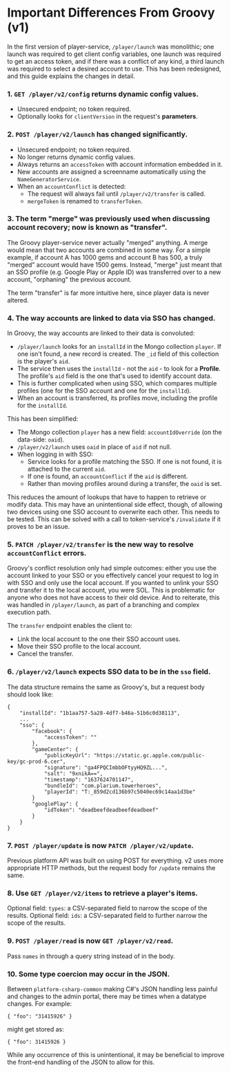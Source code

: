 # Important Differences From Groovy (v1)

In the first version of player-service, `/player/launch` was monolithic; one launch was required to get client config variables, one launch was required to get an access token, and if there was a conflict of any kind, a third launch was required to select a desired account to use.  This has been redesigned, and this guide explains the changes in detail.

### 1. `GET /player/v2/config` returns dynamic config values.

* Unsecured endpoint; no token required.
* Optionally looks for `clientVersion` in the request's **parameters**.

### 2. `POST /player/v2/launch` has changed significantly.

* Unsecured endpoint; no token required.
* No longer returns dynamic config values.
* Always returns an `accessToken` with account information embedded in it.
* New accounts are assigned a screenname automatically using the `NameGeneratorService`.
* When an `accountConflict` is detected:
	* The request will always fail until `/player/v2/transfer` is called.
	* `mergeToken` is renamed to `transferToken`.

### 3. The term "merge" was previously used when discussing account recovery; now is known as "transfer".

The Groovy player-service never actually "merged" anything.  A merge would mean that two accounts are combined in some way.  For a simple example, if account A has 1000 gems and account B has 500, a truly "merged" account would have 1500 gems.  Instead, "merge" just meant that an SSO profile (e.g. Google Play or Apple ID) was transferred over to a new account, "orphaning" the previous account.

The term "transfer" is far more intuitive here, since player data is never altered.

### 4. The way accounts are linked to data via SSO has changed.

In Groovy, the way accounts are linked to their data is convoluted:

* `/player/launch` looks for an `installId` in the Mongo collection `player`.  If one isn't found, a new record is created.  The `_id` field of this collection is the player's `aid`.
* The service then uses the `installId` - not the `aid` - to look for a **Profile**.  The profile's `aid` field is the one that's used to identify account data.
* This is further complicated when using SSO, which compares multiple profiles (one for the SSO account and one for the `installId`).
* When an account is transferred, its profiles move, including the profile for the `installId`.

This has been simplified:

* The Mongo collection `player` has a new field: `accountIdOverride` (on the data-side: `oaid`).
* `/player/v2/launch` uses `oaid` in place of `aid` if not null.
* When logging in with SSO:
	* Service looks for a profile matching the SSO.  If one is not found, it is attached to the current `aid`.
	* If one is found, an `accountConflict` if the `aid` is different.
	* Rather than moving profiles around during a transfer, the `oaid` is set.

This reduces the amount of lookups that have to happen to retrieve or modify data.  This may have an unintentional side effect, though, of allowing two devices using one SSO account to overwrite each other.  This needs to be tested.  This can be solved with a call to token-service's `/invalidate` if it proves to be an issue.

### 5. `PATCH /player/v2/transfer` is the new way to resolve `accountConflict` errors.

Groovy's conflict resolution only had simple outcomes: either you use the account linked to your SSO or you effectively cancel your request to log in with SSO and only use the local account.  If you wanted to unlink your SSO and transfer it to the local account, you were SOL.  This is problematic for anyone who does not have access to their old device.  And to reiterate, this was handled in `/player/launch`, as part of a branching and complex execution path.

The `transfer` endpoint enables the client to:

* Link the local account to the one their SSO account uses.
* Move their SSO profile to the local account.
* Cancel the transfer.

### 6. `/player/v2/launch` expects SSO data to be in the `sso` field.

The data structure remains the same as Groovy's, but a request body should look like:

```
{
    "installId": "1b1aa757-5a28-4df7-b46a-51b6c0d38113",
    ...
    "sso": {
        "facebook": {
            "accessToken": ""
        },
        "gameCenter": {
            "publicKeyUrl": "https://static.gc.apple.com/public-key/gc-prod-6.cer",
            "signature": "ga4FPQCImbbOFtyyHQ9ZL...",
            "salt": "9xnikA==",
            "timestamp": "1637624701147",
            "bundleId": "com.plarium.towerheroes",
            "playerId": "T:_859d2cd136b97c5040ec69c14aa1d3be"
        }
        "googlePlay": {
            "idToken": "deadbeefdeadbeefdeadbeef"
        }
    }
}
```

### 7. `POST /player/update` is now `PATCH /player/v2/update`.

Previous platform API was built on using POST for everything.  v2 uses more appropriate HTTP methods, but the request body for `/update` remains the same.

### 8. Use `GET /player/v2/items` to retrieve a player's items.

Optional field: `types`: a CSV-separated field to narrow the scope of the results.
Optional field: `ids`: a CSV-separated field to further narrow the scope of the results.

### 9. `POST /player/read` is now `GET /player/v2/read`.

Pass `names` in through a query string instead of in the body.

### 10. Some type coercion may occur in the JSON.

Between `platform-csharp-common` making C#'s JSON handling less painful and changes to the admin portal, there may be times when a datatype changes.  For example:

```
{ "foo": "31415926" }
```
might get stored as:
```
{ "foo": 31415926 }
```

While any occurrence of this is unintentional, it may be beneficial to improve the front-end handling of the JSON to allow for this.
